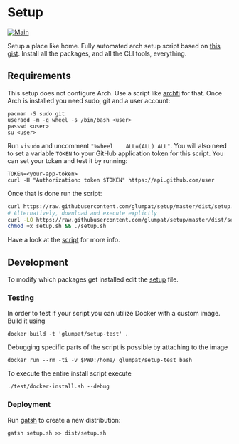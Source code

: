 # Setup

[![Main](https://github.com/glumpat/setup/actions/workflows/main.yml/badge.svg)](https://github.com/glumpat/setup/actions/workflows/main.yml)

Setup a place like home. Fully automated arch setup script based on [this gist](https://gist.github.com/hschne/2f079132060adf903abe3e2afdc2be96). Install all the packages, and all the CLI tools, everything.

## Requirements

This setup does not configure Arch. Use a script like [archfi](https://github.com/MatMoul/archfi) for that. Once Arch is installed you need sudo, git and a user account: 

```
pacman -S sudo git
useradd -m -g wheel -s /bin/bash <user>
passwd <user>
su <user>
```

Run `visudo` and uncomment `"%wheel    ALL=(ALL) ALL"`. You will also need to set a variable `TOKEN` to your GitHub application token for this script. You can set your token and test it by running: 

```
TOKEN=<your-app-token>
curl -H "Authorization: token $TOKEN" https://api.github.com/user
```

Once that is done run the script:

```bash
curl https://raw.githubusercontent.com/glumpat/setup/master/dist/setup.sh |  bash
# Alternatively, download and execute explictly
curl -LO https://raw.githubusercontent.com/glumpat/setup/master/dist/setup.sh
chmod +x setup.sh && ./setup.sh
```

Have a look at the [script](setup.sh) for more info.

## Development

To modify which packages get installed edit the [setup](files/setup.md) file. 

### Testing 
In order to test if your script you can utilize Docker with a custom image. Build it using

```
docker build -t 'glumpat/setup-test' .
```

Debugging specific parts of the script is possible by attaching to the image
```
docker run --rm -ti -v $PWD:/home/ glumpat/setup-test bash
```

To execute the entire install script execute

```
./test/docker-install.sh --debug
```

### Deployment

Run [gatsh](https://github.com/hschne/gatsh/tree/master) to create a new distribution: 

```
gatsh setup.sh >> dist/setup.sh
```


